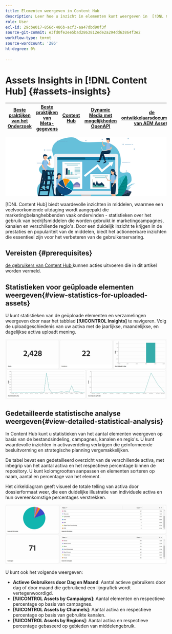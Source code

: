 ```yaml
---
title: Elementen weergeven in Content Hub
description: Leer hoe u inzicht in elementen kunt weergeven in  [!DNL Content Hub]
role: User
exl-id: 29cbe017-856d-486b-acf3-aa47dbd90f3f
source-git-commit: e3fd0fe2ee5bad2863812ede2a294dd63864f3e2
workflow-type: tm+mt
source-wordcount: '286'
ht-degree: 0%

---
```


# Assets Insights in [!DNL Content Hub] {#assets-insights}

| [ Beste praktijken van het Onderzoek ](/help/assets/search-best-practices.md) | [ Beste praktijken van Meta-gegevens ](/help/assets/metadata-best-practices.md) | [ Content Hub ](/help/assets/product-overview.md) | [ Dynamic Media met mogelijkheden OpenAPI ](/help/assets/dynamic-media-open-apis-overview.md) | [ de ontwikkelaarsdocumentatie van AEM Assets ](https://developer.adobe.com/experience-cloud/experience-manager-apis/) |
| ------------- | --------------------------- |---------|----|-----|

![ de inzichten van Assets ](assets/asset-insights-banner.jpg)

[!DNL Content Hub] biedt waardevolle inzichten in middelen, waarmee een veelvoorkomende uitdaging wordt aangepakt die marketingbelanghebbenden vaak ondervinden - statistieken over het gebruik van bedrijfsmiddelen die worden gebruikt in marketingcampagnes, kanalen en verschillende regio&#39;s. Door een duidelijk inzicht te krijgen in de prestaties en populariteit van de middelen, biedt het actioneerbare inzichten die essentieel zijn voor het verbeteren van de gebruikerservaring.

## Vereisten {#prerequisites}

[ de gebruikers van Content Hub ](deploy-content-hub.md#onboard-content-hub-users) kunnen acties uitvoeren die in dit artikel worden vermeld.

## Statistieken voor geüploade elementen weergeven{#view-statistics-for-uploaded-assets}

U kunt statistieken van de geüploade elementen en verzamelingen weergeven door naar het tabblad **[!UICONTROL Insights]** te navigeren. Volg de uploadgeschiedenis van uw activa met de jaarlijkse, maandelijkse, en dagelijkse activa uploadt mening.

![ upload activa statistieken ](assets/assets-insights.jpg)

<!-- You can track the upload history of your assets over the past 30 days or gain a more comprehensive view with data spanning the last 12 months. This feature enables you to evaluate the upload count of assets.  -->

<!-- Go to the **[!UICONTROL [!DNL Insights]]** tab.

2. Select the desired time frame to view the statistics; you can opt for either last 30 days or last 12 months.

Data for the selected time frame is displayed, including the upload count for the specified duration. -->

## Gedetailleerde statistische analyse weergeven{#view-detailed-statistical-analysis}

In Content Hub kunt u statistieken van het aantal elementen weergeven op basis van de bestandsindeling, campagnes, kanalen en regio&#39;s. U kunt waardevolle inzichten in activaverdeling verkrijgen die geïnformeerde besluitvorming en strategische planning vergemakkelijken.

De tabel bevat een gedetailleerd overzicht van de verschillende activa, met inbegrip van het aantal activa en het respectieve percentage binnen de repository. U kunt kolomgrootten aanpassen en elementen sorteren op naam, aantal en percentage van het element.

Het cirkeldiagram geeft visueel de totale telling van activa door dossierformaat weer, die een duidelijke illustratie van individuele activa en hun overeenkomstige percentages verstrekken.

![ telling van activa door activa type statistieken ](assets/insights-categorial-view.jpg)

U kunt ook het volgende weergeven:

* **Actieve Gebruikers door Dag en Maand**: Aantal actieve gebruikers door dag of door maand die gebruikend een lijngrafiek wordt vertegenwoordigd.
* **[!UICONTROL Assets by Campaigns]**: Aantal elementen en respectieve percentage op basis van campagnes.
* **[!UICONTROL Assets by Channels]**: Aantal activa en respectieve percentage op basis van gebruikte kanalen.
* **[!UICONTROL Assets by Regions]**: Aantal activa en respectieve percentage gebaseerd op gebieden van middelengebruik.
